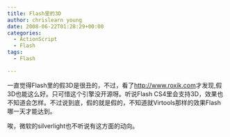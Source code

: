 ```yaml
---
title: Flash里的3D
author: chrislearn young
date: 2008-06-22T01:28:29+00:00
categories:
  - ActionScript
  - Flash
tags:
  - Flash

---
```

一直觉得Flash里的假3D是很丑的，不过，看了<http://www.roxik.com>才发现,假3D也能这么好。只可惜这个引擎没开源呀。听说Flash CS4里会支持3D，效果也不知道会怎样。不过说到底，假的就是假的，不知道就Virtools那样的效果Flash哪一天才能达到。

唉，微软的silverlight也不听说有这方面的动向。